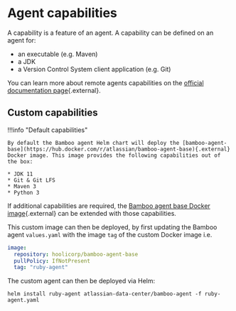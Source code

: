 # Agent capabilities

A capability is a feature of an agent. A capability can be defined on an agent for:

* an executable (e.g. Maven)
* a JDK
* a Version Control System client application (e.g. Git)

You can learn more about remote agents capabilities on the [official documentation page](https://confluence.atlassian.com/bamboo/configuring-capabilities-289277148.html){.external}.

## Custom capabilities

!!!info "Default capabilities"

    By default the Bamboo agent Helm chart will deploy the [bamboo-agent-base](https://hub.docker.com/r/atlassian/bamboo-agent-base){.external} Docker image. This image provides the following capabilities out of the box:
        
    * JDK 11
    * Git & Git LFS
    * Maven 3
    * Python 3

If additional capabilities are required, the [Bamboo agent base Docker image](https://bitbucket.org/atlassian-docker/docker-bamboo-agent-base/src/master/){.external} can be extended with those capabilities. 

This custom image can then be deployed, by first updating the Bamboo agent `values.yaml` with the image `tag` of the custom Docker image i.e.

```yaml
image:
  repository: hoolicorp/bamboo-agent-base
  pullPolicy: IfNotPresent
  tag: "ruby-agent"
```

The custom agent can then be deployed via Helm:

```shell
helm install ruby-agent atlassian-data-center/bamboo-agent -f ruby-agent.yaml
```